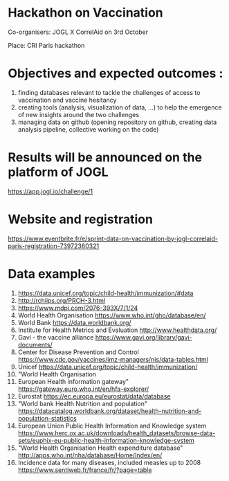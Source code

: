 # Hackathon on Vaccination
Co-organisers: JOGL X CorrelAid on 3rd October

Place: CRI Paris hackathon

# Objectives and expected outcomes : 
1. finding databases relevant to tackle the challenges of access to vaccination and vaccine hesitancy
2. creating tools (analysis, visualization of data, ...) to help the emergence of new insights around the two challenges
3. managing data on github (opening repository on github, creating data analysis pipeline, collective working on the code)

# Results will be announced on the platform of JOGL 
https://app.jogl.io/challenge/1

# Website and registration
https://www.eventbrite.fr/e/sprint-data-on-vaccination-by-jogl-correlaid-paris-registration-73972360321

# Data examples

1. https://data.unicef.org/topic/child-health/immunization/#data
2. http://rchiips.org/PRCH-3.html
3. https://www.mdpi.com/2076-393X/7/1/24
4. World Health Organisation	https://www.who.int/gho/database/en/
5. World Bank	https://data.worldbank.org/
6. Institute for Health Metrics and Evaluation	http://www.healthdata.org/
7. Gavi - the vaccine alliance	https://www.gavi.org/library/gavi-documents/
8. Center for Disease Prevention and Control	https://www.cdc.gov/vaccines/imz-managers/nis/data-tables.html
9. Unicef	https://data.unicef.org/topic/child-health/immunization/
10. "World Health Organisation
11. European Health information gateway"	https://gateway.euro.who.int/en/hfa-explorer/
12. Eurostat	https://ec.europa.eu/eurostat/data/database
13. "World bank
Health Nutrition and population"	https://datacatalog.worldbank.org/dataset/health-nutrition-and-population-statistics
14. European Union Public Health Information and Knowledge system	https://www.herc.ox.ac.uk/downloads/health_datasets/browse-data-sets/euphix-eu-public-health-information-knowledge-system
15. "World Health Organisation
Health expenditure database"	http://apps.who.int/nha/database/Home/Index/en/
16. Incidence data for many diseases, included measles up to 2008
https://www.sentiweb.fr/france/fr/?page=table

